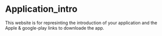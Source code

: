 # Application_intro
This website is for represinting the introduction of your application and the Apple &amp; google-play links to downloade the app.
